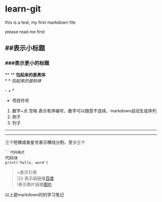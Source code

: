 # learn-git
this is a test, my first markdown file

please read me first

## ##表示小标题
### ###表示更小的标题
** ** **包起来的是黑体**   
\* \* *包起来的是斜体*

\- \+ \*  
- 项目符号
1. 数字+点 空格 表示有序编号，数字可以随意不连续，markdown自动生成序列
2. 例子
1. 列子

---
***
三个短横或者星号表示横线分割，至少三个

\`  \`
` 代码格式 `   
代码块   
```print('hollo, word')```   
> \>表示引用  
\[]() 表示超链接[百度](https://www.baidu.com/)  
\![]()表示图片链接[图片](http://image.baidu.com/search/detail?ct=503316480&z=0&ipn=false&word=%E5%9B%BE%E7%89%87%E5%A4%B4%E5%83%8F&hs=0&pn=0&spn=0&di=12210&pi=0&rn=1&tn=baiduimagedetail&is=0%2C0&ie=utf-8&oe=utf-8&cl=2&lm=-1&cs=1591033009%2C497553808&os=1414959801%2C3904949412&simid=0%2C0&adpicid=0&lpn=0&ln=30&fr=ala&fm=&sme=&cg=head&bdtype=0&oriquery=%E5%9B%BE%E7%89%87%E5%A4%B4%E5%83%8F&objurl=http%3A%2F%2Fcdn.duitang.com%2Fuploads%2Fitem%2F201510%2F06%2F20151006213544_dCZat.thumb.700_0.jpeg&fromurl=ippr_z2C%24qAzdH3FAzdH3Fooo_z%26e3B17tpwg2_z%26e3Bv54AzdH3Frj5rsjAzdH3F4ks52AzdH3F9m80adcbcAzdH3F1jpwtsAzdH3F&gsm=&islist=&querylist=)


以上是markdown的的学习笔记